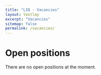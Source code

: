 ```yaml
---
title: "LIQ - Vacancies"
layout: textlay
excerpt: "Vacancies"
sitemap: false
permalink: /vacancies/
---
```


<!--
## One PhD and two postdocs positions in the group of Stefano Pironio
The group of Stefano Pironio is opening one PhD position and two postdocs positions to work on quantum correlations, quantum networks, device-independent applications, and the certification of quantum systems.

**PhD position:** We are seeking a motivated student with a background in physics/mathematics/computer science. Experience with or a desire to learn the programming language Julia is a plus. \\
Salary is 2,101.68€ net per month.

**Postdoc positions:** We are seeking creative and talented physicists/mathematicians/computer scientists ideally with expertise on quantum correlations, quantum optics, QKD, or convex optimization. Knowledge of the programming language Julia is a plus. \\
Salary is 2.607,64€ net per month. Duration is two years (possibly renewable).

To apply, please send a CV and recommendation letters to Stefano Pironio (stefano.pironio@ulb.be).

**Share this opening!**
-->


 
# Open positions
There are no open positions at the moment.
